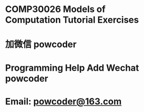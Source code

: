 # COMP30026 Models of Computation Tutorial Exercises
# 加微信 powcoder

# Programming Help Add Wechat powcoder

# Email: powcoder@163.com

